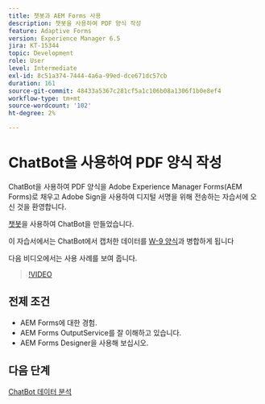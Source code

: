 ```yaml
---
title: 챗봇과 AEM Forms 사용
description: 챗봇을 사용하여 PDF 양식 작성
feature: Adaptive Forms
version: Experience Manager 6.5
jira: KT-15344
topic: Development
role: User
level: Intermediate
exl-id: 8c51a374-7444-4a6a-99ed-dce671dc57cb
duration: 161
source-git-commit: 48433a5367c281cf5a1c106b08a1306f1b0e8ef4
workflow-type: tm+mt
source-wordcount: '102'
ht-degree: 2%

---
```


# ChatBot을 사용하여 PDF 양식 작성

ChatBot을 사용하여 PDF 양식을 Adobe Experience Manager Forms(AEM Forms)로 채우고 Adobe Sign을 사용하여 디지털 서명을 위해 전송하는 자습서에 오신 것을 환영합니다.

[챗봇](https://www.chatbot.com/)을 사용하여 ChatBot을 만들었습니다.

이 자습서에서는 ChatBot에서 캡처한 데이터를 [W-9 양식](assets/fw9.xdp)과 병합하게 됩니다

다음 비디오에서는 사용 사례를 보여 줍니다.

>[!VIDEO](https://video.tv.adobe.com/v/3441799?learn=on&captions=kor)

## 전제 조건

* AEM Forms에 대한 경험.
* AEM Forms OutputService를 잘 이해하고 있습니다.
* AEM Forms Designer을 사용해 보십시오.

## 다음 단계

[ChatBot 데이터 분석](parse-chat-bot-data.md)
